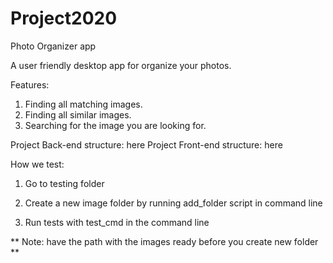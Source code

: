 # Project2020
Photo Organizer app

A user friendly desktop app for organize your photos.

Features:
1) Finding all matching images.
2) Finding all similar images.
3) Searching for the image you are looking for.


Project Back-end structure: here
Project Front-end structure: here


How we test:

1) Go to testing folder 


2) Create a new image folder by running add_folder script in command line 

3) Run tests with test_cmd in the command line


** Note: have the path with the images ready before you create new folder **



